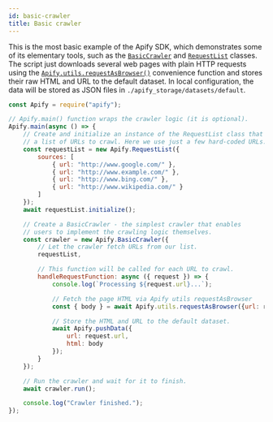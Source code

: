 ```yaml
---
id: basic-crawler
title: Basic crawler
---
```


 This is the most basic example of the Apify SDK, which demonstrates some of its
 elementary tools, such as the
 [`BasicCrawler`](/docs/api/basic-crawler)
 and [`RequestList`](/docs/api/request-list) classes.
 The script just downloads several web pages with plain HTTP requests using the
 [`Apify.utils.requestAsBrowser()`](/docs/api/utils#requestasbrowser)
 convenience function and stores their raw HTML and URL to the default dataset.
 In local configuration, the data will be stored as JSON files in `./apify_storage/datasets/default`.

```javascript
const Apify = require("apify");

// Apify.main() function wraps the crawler logic (it is optional).
Apify.main(async () => {
    // Create and initialize an instance of the RequestList class that contains
    // a list of URLs to crawl. Here we use just a few hard-coded URLs.
    const requestList = new Apify.RequestList({
        sources: [
            { url: "http://www.google.com/" },
            { url: "http://www.example.com/" },
            { url: "http://www.bing.com/" },
            { url: "http://www.wikipedia.com/" }
        ]
    });
    await requestList.initialize();

    // Create a BasicCrawler - the simplest crawler that enables
    // users to implement the crawling logic themselves.
    const crawler = new Apify.BasicCrawler({
        // Let the crawler fetch URLs from our list.
        requestList,

        // This function will be called for each URL to crawl.
        handleRequestFunction: async ({ request }) => {
            console.log(`Processing ${request.url}...`);

            // Fetch the page HTML via Apify utils requestAsBrowser
            const { body } = await Apify.utils.requestAsBrowser({url: request.url});

            // Store the HTML and URL to the default dataset.
            await Apify.pushData({
                url: request.url,
                html: body
            });
        }
    });

    // Run the crawler and wait for it to finish.
    await crawler.run();

    console.log("Crawler finished.");
});
```
